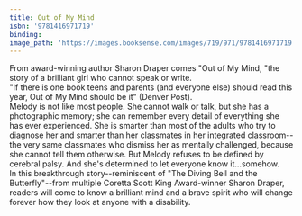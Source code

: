 ```yaml
---
title: Out of My Mind
isbn: '9781416971719'
binding:
image_path: 'https://images.booksense.com/images/719/971/9781416971719.jpg'
---
```



From award-winning author Sharon Draper comes "Out of My Mind, "the story of a brilliant girl who cannot speak or write.&nbsp;
<br>"If there is one book teens and parents (and everyone else) should read this year, Out of My Mind should be it" (Denver Post).&nbsp;
<br>Melody is not like most people. She cannot walk or talk, but she has a photographic memory; she can remember every detail of everything she has ever experienced. She is smarter than most of the adults who try to diagnose her and smarter than her classmates in her integrated classroom--the very same classmates who dismiss her as mentally challenged, because she cannot tell them otherwise. But Melody refuses to be defined by cerebral palsy. And she's determined to let everyone know it...somehow.&nbsp;
<br>In this breakthrough story--reminiscent of "The Diving Bell and the Butterfly"--from multiple Coretta Scott King Award-winner Sharon Draper, readers will come to know a brilliant mind and a brave spirit who will change forever how they look at anyone with a disability.